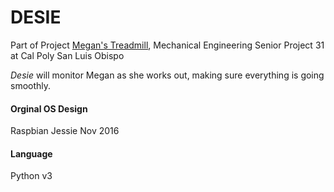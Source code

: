 # DESIE
Part of Project <u>Megan's Treadmill</u>, Mechanical Engineering Senior Project 31 at Cal Poly San Luis Obispo

<i>Desie</i> will monitor Megan as she works out, making sure everything is going smoothly.
<h4>Orginal OS Design</h4>Raspbian Jessie Nov 2016
<h4>Language</h4> Python v3

